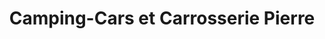 ---
title: "Camping-Cars et Carrosserie Pierre"
url: /boos/camping-cars-et-carrosserie-pierre/
shop: caravane
---